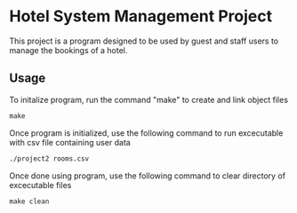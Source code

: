 # Hotel System Management Project

This project is a program designed to be used by guest and staff users to 
manage the bookings of a hotel.


## Usage

To initalize program, run the command "make" to create and link object files

```makefile
make
```

Once program is initialized, use the following command to run excecutable with csv file containing user data
```makefile
./project2 rooms.csv
```

Once done using program, use the following command to clear directory of excecutable files
```makefile
make clean
```